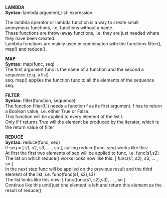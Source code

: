 **LAMBDA**<br>
**Syntax:** lambda argument_list: expression <br>

The lambda operator or lambda function is a way to create small anonymous functions, i.e. functions without a name.<br>
These functions are throw-away functions, i.e. they are just needed where they have been created.<br>
Lambda functions are mainly used in combination with the functions filter(), map() and reduce().<br>


**MAP**<br>
**Syntax:** map(func, seq)    <br>
The first argument func is the name of a function and the second a sequence (e.g. a list) <br>
seq. map() applies the function func to all the elements of the sequence seq. <br>

**FILTER**<br>
**Syntax:** filter(function, sequence)<br>
The function filter(f,l) needs a function f as its first argument. f has to return a Boolean value, i.e. either True or False.<br>
This function will be applied to every element of the list l.<br>
Only if f returns True will the element be produced by the iterator, which is the return value of filter<br>

**REDUCE**<br>
**Syntax:** reduce(func, seq)   <br>
If seq = [ s1, s2, s3, ... , sn ], calling reduce(func, seq) works like this:<br>
At first the first two elements of seq will be applied to func, i.e. func(s1,s2) <br>
The list on which reduce() works looks now like this: [ func(s1, s2), s3, ... , sn ] <br>
In the next step func will be applied on the previous result and the third element of the list, i.e. func(func(s1, s2),s3)<br>
The list looks like this now: [ func(func(s1, s2),s3), ... , sn ] <br>
Continue like this until just one element is left and return this element as the result of reduce()<br>
